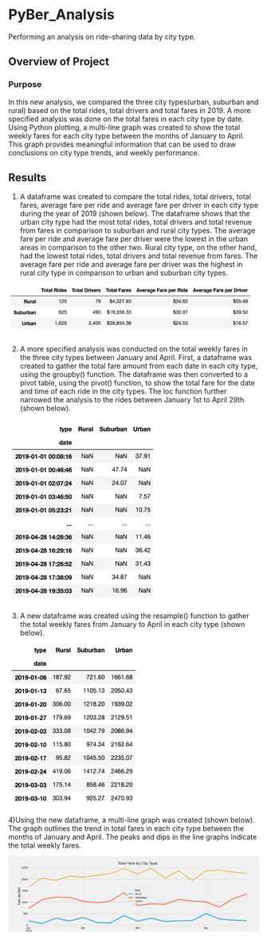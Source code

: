 # PyBer_Analysis
Performing an analysis on ride-sharing data by city type. 

## Overview of Project 
### Purpose
In this new analysis, we compared the three city types(urban, suburban and rural) based on the total rides, total drivers and total fares in 2019. A more specified analysis was done on the total fares in each city type by date. Using Python plotting, a multi-line graph was created to show the total weekly fares for each city type between the months of January to April. This graph provides meaningful information that can be used to draw conclusions on city type trends, and weekly performance.

## Results 
1) A dataframe was created to compare the total rides, total drivers, total fares, average fare per ride and average fare per driver in each city type during the year of 2019 (shown below). The dataframe shows that the urban city type had the most total rides, total drivers and total revenue from fares in comparison to suburban and rural city types. The average fare per ride and average fare per driver were the lowest in the urban areas in comparison to the other two. Rural city type, on the other hand, had the lowest total rides, total drivers and total revenue from fares. The average fare per ride and average fare per driver was the highest in rural city type in comparison to urban and suburban city types.

![Summary Dataframe](Images/pyber_summary_df.png)

2) A more specified analysis was conducted on the total weekly fares in the three city types between January and April. First, a dataframe was created to gather the total fare amount from each date in each city type, using the groupby() function. The dataframe was then converted to a pivot table, using the pivot() function, to show the total fare for the date and time of each ride in the city types. The loc function further narrowed the analysis to the rides between January 1st to April 29th (shown below). 

![PyBer Pivot Table](Images/pivot_table_loc.png)

3) A new dataframe was created using the resample() function to gather the total weekly fares from January to April in each city type (shown below).

![PyBer Resample](Images/resample_df.png)

4)Using the new dataframe, a multi-line graph was created (shown below). The graph outlines the trend in total fares in each city type between the months of January and April. The peaks and dips in the line graphs indicate the total weekly fares. 

![PyBer Fare Summary](analysis/PyBer_fare_summary.png)


